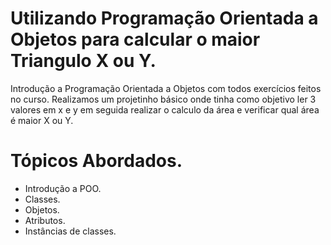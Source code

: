 # Utilizando Programação Orientada a Objetos para calcular o maior Triangulo X ou Y.
Introdução a Programação Orientada a Objetos com todos exercícios feitos no curso. Realizamos um projetinho básico onde tinha como objetivo ler 3 valores em x e y em seguida realizar o calculo da área e verificar qual área é maior X ou Y.

# Tópicos Abordados.
- Introdução a POO.
- Classes.
- Objetos.
- Atributos.
- Instâncias de classes.
